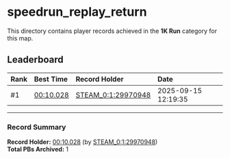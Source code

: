 # speedrun_replay_return

This directory contains player records achieved in the **1K Run** category for this map.

## Leaderboard

| Rank | Best Time | Record Holder | Date                |
| :--- | :-------- | :------------ | :------------------ |
| #1   | [00:10.028](./00010028_STEAM_0_1_29970948_20250915-121935.zip) | [STEAM_0:1:29970948](https://speedrun16.com/profile/STEAM_0:1:29970948)   | 2025-09-15 12:19:35 |

---

### Record Summary
**Record Holder:** [00:10.028](./00010028_STEAM_0_1_29970948_20250915-121935.zip) (by [STEAM_0:1:29970948](https://speedrun16.com/profile/STEAM_0:1:29970948))  
**Total PBs Archived:** 1